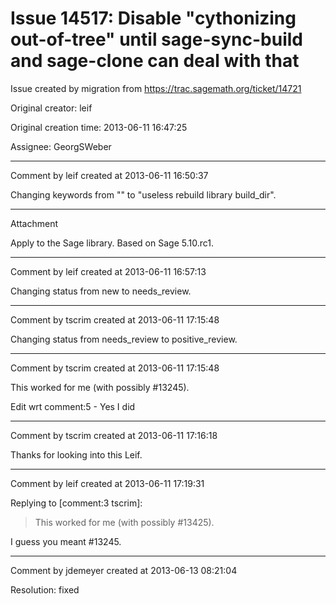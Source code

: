 # Issue 14517: Disable "cythonizing out-of-tree" until sage-sync-build and sage-clone can deal with that

Issue created by migration from https://trac.sagemath.org/ticket/14721

Original creator: leif

Original creation time: 2013-06-11 16:47:25

Assignee: GeorgSWeber




---

Comment by leif created at 2013-06-11 16:50:37

Changing keywords from "" to "useless rebuild library build_dir".


---

Attachment

Apply to the Sage library.  Based on Sage 5.10.rc1.


---

Comment by leif created at 2013-06-11 16:57:13

Changing status from new to needs_review.


---

Comment by tscrim created at 2013-06-11 17:15:48

Changing status from needs_review to positive_review.


---

Comment by tscrim created at 2013-06-11 17:15:48

This worked for me (with possibly #13245).

Edit wrt comment:5 - Yes I did


---

Comment by tscrim created at 2013-06-11 17:16:18

Thanks for looking into this Leif.


---

Comment by leif created at 2013-06-11 17:19:31

Replying to [comment:3 tscrim]:
> This worked for me (with possibly #13425).

I guess you meant #13245.


---

Comment by jdemeyer created at 2013-06-13 08:21:04

Resolution: fixed
